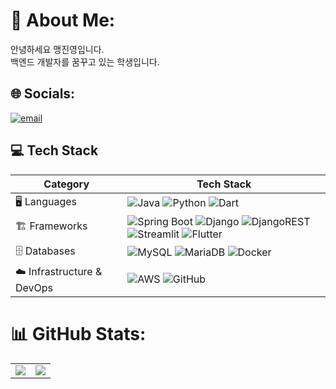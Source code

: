 # 💫 About Me:
안녕하세요 맹진영입니다.<br> 백엔드 개발자를 꿈꾸고 있는 학생입니다.


## 🌐 Socials:
[![email](https://img.shields.io/badge/Email-D14836?logo=gmail&logoColor=white)](mailto:mjy5188@naver.com) 


## 💻 Tech Stack

| **Category**   | **Tech Stack** |
|---------------|---------------|
| 🖥️ Languages  | ![Java](https://img.shields.io/badge/java-%23ED8B00.svg?style=for-the-badge&logo=openjdk&logoColor=white) ![Python](https://img.shields.io/badge/python-3670A0?style=for-the-badge&logo=python&logoColor=ffdd54) ![Dart](https://img.shields.io/badge/Dart-0175C2?style=for-the-badge&logo=dart&logoColor=white) |
| 🏗️ Frameworks | ![Spring Boot](https://img.shields.io/badge/Spring%20Boot-%236DB33F.svg?style=for-the-badge&logo=springboot&logoColor=white) ![Django](https://img.shields.io/badge/django-%23092E20.svg?style=for-the-badge&logo=django&logoColor=white) ![DjangoREST](https://img.shields.io/badge/DJANGO-REST-ff1709?style=for-the-badge&logo=django&logoColor=white&color=ff1709&labelColor=gray) ![Streamlit](https://img.shields.io/badge/Streamlit-%23FE4B4B.svg?style=for-the-badge&logo=streamlit&logoColor=white) ![Flutter](https://img.shields.io/badge/Flutter-02569B?style=for-the-badge&logo=flutter&logoColor=white) |
| 🗄️ Databases  | ![MySQL](https://img.shields.io/badge/mysql-4479A1.svg?style=for-the-badge&logo=mysql&logoColor=white) ![MariaDB](https://img.shields.io/badge/MariaDB-003545?style=for-the-badge&logo=mariadb&logoColor=white) ![Docker](https://img.shields.io/badge/Docker-2496ED.svg?style=for-the-badge&logo=docker&logoColor=white) |
| ☁️ Infrastructure & DevOps | ![AWS](https://img.shields.io/badge/AWS-%23FF9900.svg?style=for-the-badge&logo=amazon-aws&logoColor=white) ![GitHub](https://img.shields.io/badge/github-%23121011.svg?style=for-the-badge&logo=github&logoColor=white) |
# 📊 GitHub Stats:

<table>
  <tr>
    <td>
      <img src="https://github-readme-stats.vercel.app/api?username=maeng555&theme=dark&hide_border=false&include_all_commits=false&count_private=false"/>
    </td>
    <td>
      <img src="https://github-readme-stats.vercel.app/api/top-langs/?username=maeng555&theme=dark&hide_border=false&include_all_commits=false&count_private=false&layout=compact"/>
    </td>
 
</table>
<!-- Proudly created with GPRM ( https://gprm.itsvg.in ) -->
